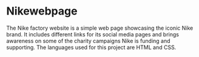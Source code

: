 # Nikewebpage
The Nike factory website is a simple web page showcasing the 
iconic Nike brand. It includes different links for its social media 
pages and brings awareness on some of the charity campaigns 
Nike is funding and supporting. The languages used for this 
project are HTML and CSS. 
